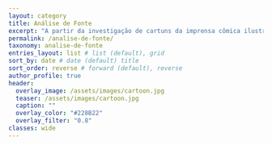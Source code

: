 ```yaml
---
layout: category
title: Análise de Fonte
excerpt: "A partir da investigação de cartuns da imprensa cômica ilustrada oitocentista, conheça através das imagens o processo de transformação que a represetação irlandesa sofre em meados do século XIX: o humano se torna primata"
permalink: /analise-de-fonte/
taxonomy: analise-de-fonte
entries_layout: list # list (default), grid
sort_by: date # date (default) title
sort_order: reverse # forward (default), reverse
author_profile: true
header:
  overlay_image: /assets/images/cartoon.jpg
  teaser: /assets/images/cartoon.jpg
  caption: ""
  overlay_color: "#228B22"
  overlay_filter: "0.8"
classes: wide
---
```

